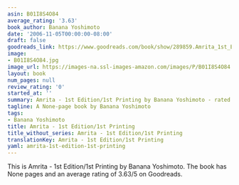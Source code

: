 ```yaml
---
asin: B01I8S4O84
average_rating: '3.63'
book_author: Banana Yoshimoto
date: '2006-11-05T00:00:00-08:00'
draft: false
goodreads_link: https://www.goodreads.com/book/show/289859.Amrita_1st_Edition_1st_Printing
image:
- B01I8S4O84.jpg
image_url: https://images-na.ssl-images-amazon.com/images/P/B01I8S4O84.01._SCLZZZZZZZ.jpg
layout: book
num_pages: null
review_rating: '0'
started_at: ''
summary: Amrita - 1st Edition/1st Printing by Banana Yoshimoto - rated 3.63/5 on Goodreads
tagline: A None-page book by Banana Yoshimoto
tags:
- Banana Yoshimoto
title: Amrita - 1st Edition/1st Printing
title_without_series: Amrita - 1st Edition/1st Printing
translationKey: Amrita - 1st Edition/1st Printing
yaml: amrita-1st-edition-1st-printing
---
```


This is Amrita - 1st Edition/1st Printing by Banana Yoshimoto. The book has None pages and an average rating of 3.63/5 on Goodreads.